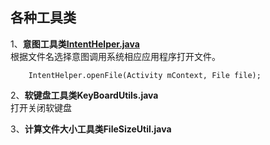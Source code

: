**各种工具类**
---------

1、**意图工具类<a href="https://github.com/iloveaman/Utils/tree/master/src/utilsIntentHelper.java">IntentHelper.java</a>**
	<br>根据文件名选择意图调用系统相应应用程序打开文件。
```
	IntentHelper.openFile(Activity mContext, File file);
```
2、**软键盘工具类KeyBoardUtils.java**
	<br>打开关闭软键盘

3、**计算文件大小工具类FileSizeUtil.java**
